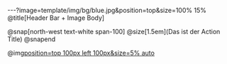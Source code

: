 ---?image=template/img/bg/blue.jpg&position=top&size=100% 15%
@title[Header Bar + Image Body]

@snap[north-west text-white span-100]
@size[1.5em](Das ist der Action Title)
@snapend

@img[position=top 100px left 100px&size=5% auto](template/img/608px-Volksbank_Logo.svg.png)
